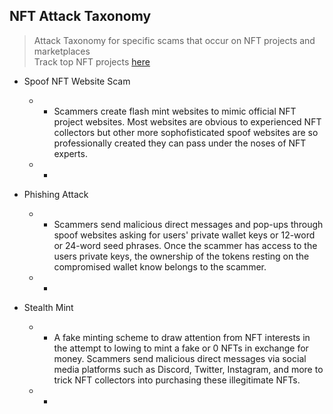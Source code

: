 ## NFT Attack Taxonomy
> Attack Taxonomy for specific scams that occur on NFT projects and marketplaces </br>
Track top NFT projects [here](https://cryptoslam.io) </br>
-   Spoof NFT Website Scam
    -   * Scammers create flash mint websites to mimic official NFT project websites. Most websites are obvious to experienced NFT collectors but other more sophofisticated spoof websites are so professionally created they can pass under the noses of NFT experts.
    -   *

-   Phishing Attack
    -   * Scammers send malicious direct messages and pop-ups through spoof websites asking for users' private wallet keys or 12-word or 24-word seed phrases. Once the scammer has access to the users private keys, the ownership of the tokens resting on the compromised wallet know belongs to the scammer.
    -   *

-   Stealth Mint
    -   * A fake minting scheme to draw attention from NFT interests in the attempt to lowing to mint a fake or 0 NFTs in exchange for money. Scammers send malicious direct messages via social media platforms such as Discord, Twitter, Instagram, and more to trick NFT collectors into purchasing these illegitimate NFTs. 
    -   *

